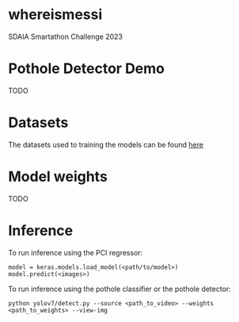 # whereismessi

SDAIA Smartathon Challenge 2023

# Pothole Detector Demo

TODO

# Datasets

The datasets used to training the models can be found [here](https://drive.google.com/drive/folders/11L_LIEgdhYwhXSZ2Z62EUtn6oF644ras?usp=sharing)

# Model weights

TODO

# Inference

To run inference using the PCI regressor:
```
model = keras.models.load_model(<path/to/model>)
model.predict(<images>)
```

To run inference using the pothole classifier or the pothole detector:
```
python yolov7/detect.py --source <path_to_video> --weights <path_to_weights> --view-img
```
